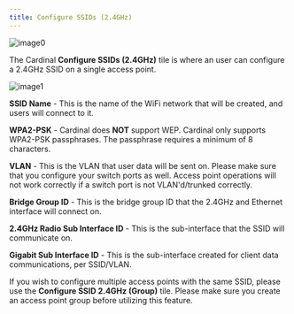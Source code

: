 ```yaml
---
title: Configure SSIDs (2.4GHz)
---
```


![image0](http://cardinal.mcclunetechnologies.net/wp-content/uploads/2017/10/img_59f61652e55c1.png)

The Cardinal **Configure SSIDs (2.4GHz)** tile is where an user can
configure a 2.4GHz SSID on a single access point.

![image1](http://cardinal.mcclunetechnologies.net/wp-content/uploads/2017/10/img_59f6169d090e2.png)

**SSID Name** - This is the name of the WiFi network that will be
created, and users will connect to it.

**WPA2-PSK** - Cardinal does **NOT** support WEP. Cardinal only supports
WPA2-PSK passphrases. The passphrase requires a minimum of 8 characters.

**VLAN** - This is the VLAN that user data will be sent on. Please make
sure that you configure your switch ports as well. Access point
operations will not work correctly if a switch port is not
VLAN'd/trunked correctly.

**Bridge Group ID** - This is the bridge group ID that the 2.4GHz and
Ethernet interface will connect on.

**2.4GHz Radio Sub Interface ID** - This is the sub-interface that the
SSID will communicate on.

**Gigabit Sub Interface ID** - This is the sub-interface created for
client data communications, per SSID/VLAN.

If you wish to configure multiple access points with the same SSID,
please use the **Configure SSID 2.4GHz (Group)** tile. Please make sure
you create an access point group before utilizing this feature.